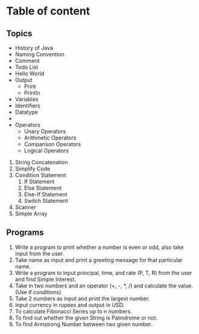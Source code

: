 # Table of content

## Topics
- History of Java
- Naming Convention
- Comment
- Todo List
- Hello World
- Output
  - Print
  - Println
- Variables
- Identifiers
- Datatype
- 
- Operators
  - Unary Operators
  - Arithmetic Operators
  - Comparison Operators
  - Logical Operators
1. String Concatenation
2.  Simplify Code
3.  Condition Statement
    1. If Statement
    2. Else Statement
    3. Else-If Statement
    4. Switch Statement
4.  Scanner
5.  Simple Array

## Programs
1. Write a program to print whether a number is even or odd, also take
   input from the user.
2. Take name as input and print a greeting message for that particular name.
3. Write a program to input principal, time, and rate (P, T, R) from the user and
   find Simple Interest.
4. Take in two numbers and an operator (+, -, *, /) and calculate the value.
   (Use if conditions)
5. Take 2 numbers as input and print the largest number.
6. Input currency in rupees and output in USD.
7. To calculate Fibonacci Series up to n numbers.
8. To find out whether the given String is Palindrome or not.
9. To find Armstrong Number between two given number.
